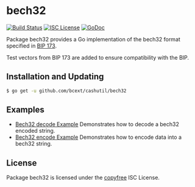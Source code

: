 bech32
==========

[![Build Status](http://img.shields.io/travis/bcext/cashutil.svg)](https://travis-ci.org/bcext/cashutil)
[![ISC License](http://img.shields.io/badge/license-ISC-blue.svg)](http://copyfree.org)
[![GoDoc](https://godoc.org/github.com/bcext/cashutil/bech32?status.png)](http://godoc.org/github.com/bcext/cashutil/bech32)

Package bech32 provides a Go implementation of the bech32 format specified in
[BIP 173](https://github.com/bitcoin/bips/blob/master/bip-0173.mediawiki).

Test vectors from BIP 173 are added to ensure compatibility with the BIP.

## Installation and Updating

```bash
$ go get -u github.com/bcext/cashutil/bech32
```

## Examples

* [Bech32 decode Example](http://godoc.org/github.com/bcext/cashutil/bech32#example-Bech32Decode)
  Demonstrates how to decode a bech32 encoded string.
* [Bech32 encode Example](http://godoc.org/github.com/bcext/cashutil/bech32#example-BechEncode)
  Demonstrates how to encode data into a bech32 string.

## License

Package bech32 is licensed under the [copyfree](http://copyfree.org) ISC
License.
